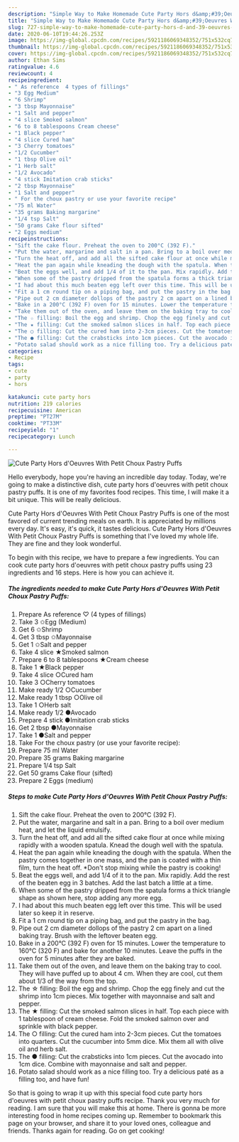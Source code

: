 ```yaml
---
description: "Simple Way to Make Homemade Cute Party Hors d&amp;#39;Oeuvres With Petit Choux Pastry Puffs"
title: "Simple Way to Make Homemade Cute Party Hors d&amp;#39;Oeuvres With Petit Choux Pastry Puffs"
slug: 727-simple-way-to-make-homemade-cute-party-hors-d-and-39-oeuvres-with-petit-choux-pastry-puffs
date: 2020-06-10T19:44:26.253Z
image: https://img-global.cpcdn.com/recipes/5921186069348352/751x532cq70/cute-party-hors-doeuvres-with-petit-choux-pastry-puffs-recipe-main-photo.jpg
thumbnail: https://img-global.cpcdn.com/recipes/5921186069348352/751x532cq70/cute-party-hors-doeuvres-with-petit-choux-pastry-puffs-recipe-main-photo.jpg
cover: https://img-global.cpcdn.com/recipes/5921186069348352/751x532cq70/cute-party-hors-doeuvres-with-petit-choux-pastry-puffs-recipe-main-photo.jpg
author: Ethan Sims
ratingvalue: 4.6
reviewcount: 4
recipeingredient:
- " As reference  4 types of fillings"
- "3 Egg Medium"
- "6 Shrimp"
- "3 tbsp Mayonnaise"
- "1 Salt and pepper"
- "4 slice Smoked salmon"
- "6 to 8 tablespoons Cream cheese"
- "1 Black pepper"
- "4 slice Cured ham"
- "3 Cherry tomatoes"
- "1/2 Cucumber"
- "1 tbsp Olive oil"
- "1 Herb salt"
- "1/2 Avocado"
- "4 stick Imitation crab sticks"
- "2 tbsp Mayonnaise"
- "1 Salt and pepper"
- " For the choux pastry or use your favorite recipe"
- "75 ml Water"
- "35 grams Baking margarine"
- "1/4 tsp Salt"
- "50 grams Cake flour sifted"
- "2 Eggs medium"
recipeinstructions:
- "Sift the cake flour. Preheat the oven to 200°C (392 F)."
- "Put the water, margarine and salt in a pan. Bring to a boil over medium heat, and let the liquid emulsify."
- "Turn the heat off, and add all the sifted cake flour at once while mixing rapidly with a wooden spatula. Knead the dough well with the spatula."
- "Heat the pan again while kneading the dough with the spatula. When the pastry comes together in one mass, and the pan is coated with a thin film, turn the heat off. *Don&#39;t stop mixing while the pastry is cooking!"
- "Beat the eggs well, and add 1/4 of it to the pan. Mix rapidly. Add the rest of the beaten egg in 3 batches. Add the last batch a little at a time."
- "When some of the pastry dripped from the spatula forms a thick triangle shape as shown here, stop adding any more egg."
- "I had about this much beaten egg left over this time. This will be used later so keep it in reserve."
- "Fit a 1 cm round tip on a piping bag, and put the pastry in the bag."
- "Pipe out 2 cm diameter dollops of the pastry 2 cm apart on a lined baking tray. Brush with the leftover beaten egg."
- "Bake in a 200°C (392 F) oven for 15 minutes. Lower the temperature to 160°C (320 F) and bake for another 10 minutes. Leave the puffs in the oven for 5 minutes after they are baked."
- "Take them out of the oven, and leave them on the baking tray to cool. They will have puffed up to about 4 cm. When they are cool, cut them about 1/3 of the way from the top."
- "The ☆ filling: Boil the egg and shrimp. Chop the egg finely and cut the shrimp into 1cm pieces. Mix together with mayonnaise and salt and pepper."
- "The ★ filling: Cut the smoked salmon slices in half. Top each piece with 1 tablespoon of cream cheese. Fold the smoked salmon over and sprinkle with black pepper."
- "The ○ filling: Cut the cured ham into 2-3cm pieces. Cut the tomatoes into quarters. Cut the cucumber into 5mm dice. Mix them all with olive oil and herb salt."
- "The ● filling: Cut the crabsticks into 1cm pieces. Cut the avocado into 1cm dice. Combine with mayonnaise and salt and pepper."
- "Potato salad should work as a nice filling too. Try a delicious paté as a filling too, and have fun!"
categories:
- Recipe
tags:
- cute
- party
- hors

katakunci: cute party hors 
nutrition: 219 calories
recipecuisine: American
preptime: "PT27M"
cooktime: "PT33M"
recipeyield: "1"
recipecategory: Lunch

---
```



![Cute Party Hors d&#39;Oeuvres With Petit Choux Pastry Puffs](https://img-global.cpcdn.com/recipes/5921186069348352/751x532cq70/cute-party-hors-doeuvres-with-petit-choux-pastry-puffs-recipe-main-photo.jpg)

Hello everybody, hope you're having an incredible day today. Today, we're going to make a distinctive dish, cute party hors d&#39;oeuvres with petit choux pastry puffs. It is one of my favorites food recipes. This time, I will make it a bit unique. This will be really delicious.



Cute Party Hors d&#39;Oeuvres With Petit Choux Pastry Puffs is one of the most favored of current trending meals on earth. It is appreciated by millions every day. It's easy, it's quick, it tastes delicious. Cute Party Hors d&#39;Oeuvres With Petit Choux Pastry Puffs is something that I've loved my whole life. They are fine and they look wonderful.


To begin with this recipe, we have to prepare a few ingredients. You can cook cute party hors d&#39;oeuvres with petit choux pastry puffs using 23 ingredients and 16 steps. Here is how you can achieve it.

<!--inarticleads1-->

##### The ingredients needed to make Cute Party Hors d&#39;Oeuvres With Petit Choux Pastry Puffs:

1. Prepare  As reference ♡ (4 types of fillings)
1. Take 3 ✩Egg (Medium)
1. Get 6 ✩Shrimp
1. Get 3 tbsp ✩Mayonnaise
1. Get 1 ✩Salt and pepper
1. Take 4 slice ★Smoked salmon
1. Prepare 6 to 8 tablespoons ★Cream cheese
1. Take 1 ★Black pepper
1. Take 4 slice ○Cured ham
1. Take 3 ○Cherry tomatoes
1. Make ready 1/2 ○Cucumber
1. Make ready 1 tbsp ○Olive oil
1. Take 1 ○Herb salt
1. Make ready 1/2 ●Avocado
1. Prepare 4 stick ●Imitation crab sticks
1. Get 2 tbsp ●Mayonnaise
1. Take 1 ●Salt and pepper
1. Take  For the choux pastry (or use your favorite recipe):
1. Prepare 75 ml Water
1. Prepare 35 grams Baking margarine
1. Prepare 1/4 tsp Salt
1. Get 50 grams Cake flour (sifted)
1. Prepare 2 Eggs (medium)




<!--inarticleads2-->

##### Steps to make Cute Party Hors d&#39;Oeuvres With Petit Choux Pastry Puffs:

1. Sift the cake flour. Preheat the oven to 200°C (392 F).
1. Put the water, margarine and salt in a pan. Bring to a boil over medium heat, and let the liquid emulsify.
1. Turn the heat off, and add all the sifted cake flour at once while mixing rapidly with a wooden spatula. Knead the dough well with the spatula.
1. Heat the pan again while kneading the dough with the spatula. When the pastry comes together in one mass, and the pan is coated with a thin film, turn the heat off. *Don&#39;t stop mixing while the pastry is cooking!
1. Beat the eggs well, and add 1/4 of it to the pan. Mix rapidly. Add the rest of the beaten egg in 3 batches. Add the last batch a little at a time.
1. When some of the pastry dripped from the spatula forms a thick triangle shape as shown here, stop adding any more egg.
1. I had about this much beaten egg left over this time. This will be used later so keep it in reserve.
1. Fit a 1 cm round tip on a piping bag, and put the pastry in the bag.
1. Pipe out 2 cm diameter dollops of the pastry 2 cm apart on a lined baking tray. Brush with the leftover beaten egg.
1. Bake in a 200°C (392 F) oven for 15 minutes. Lower the temperature to 160°C (320 F) and bake for another 10 minutes. Leave the puffs in the oven for 5 minutes after they are baked.
1. Take them out of the oven, and leave them on the baking tray to cool. They will have puffed up to about 4 cm. When they are cool, cut them about 1/3 of the way from the top.
1. The ☆ filling: Boil the egg and shrimp. Chop the egg finely and cut the shrimp into 1cm pieces. Mix together with mayonnaise and salt and pepper.
1. The ★ filling: Cut the smoked salmon slices in half. Top each piece with 1 tablespoon of cream cheese. Fold the smoked salmon over and sprinkle with black pepper.
1. The ○ filling: Cut the cured ham into 2-3cm pieces. Cut the tomatoes into quarters. Cut the cucumber into 5mm dice. Mix them all with olive oil and herb salt.
1. The ● filling: Cut the crabsticks into 1cm pieces. Cut the avocado into 1cm dice. Combine with mayonnaise and salt and pepper.
1. Potato salad should work as a nice filling too. Try a delicious paté as a filling too, and have fun!




So that is going to wrap it up with this special food cute party hors d&#39;oeuvres with petit choux pastry puffs recipe. Thank you very much for reading. I am sure that you will make this at home. There is gonna be more interesting food in home recipes coming up. Remember to bookmark this page on your browser, and share it to your loved ones, colleague and friends. Thanks again for reading. Go on get cooking!
